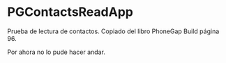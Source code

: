 # PGContactsReadApp
Prueba de lectura de contactos. Copiado del libro PhoneGap Build﻿ página 96.

Por ahora no lo pude hacer andar.
